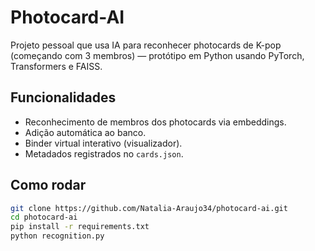 # Photocard-AI

Projeto pessoal que usa IA para reconhecer photocards de K-pop (começando com 3 membros) — protótipo em Python usando PyTorch, Transformers e FAISS.

## Funcionalidades
- Reconhecimento de membros dos photocards via embeddings.
- Adição automática ao banco.
- Binder virtual interativo (visualizador).
- Metadados registrados no `cards.json`.

## Como rodar
```bash
git clone https://github.com/Natalia-Araujo34/photocard-ai.git
cd photocard-ai
pip install -r requirements.txt
python recognition.py
